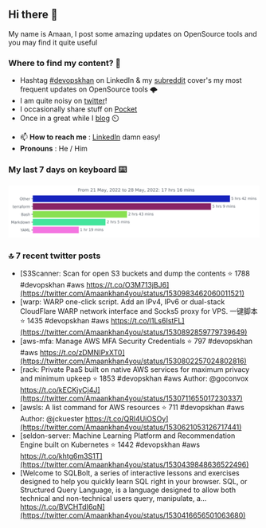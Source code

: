 <!--- [![Hits](https://hits.seeyoufarm.com/api/count/incr/badge.svg?url=https%3A%2F%2Fgithub.com%2Fakhan4u%2Fhit-counter&count_bg=%2379C83D&title_bg=%23555555&icon=&icon_color=%23E7E7E7&title=visits&edge_flat=false)](https://hits.seeyoufarm.com) --->

## Hi there 👋

My name is Amaan, I post some amazing updates on OpenSource tools and you may find it quite useful

### Where to find my content? 🤔

* Hashtag [#devopskhan](https://www.linkedin.com/feed/hashtag/devopskhan/) on LinkedIn & my [subreddit](https://www.reddit.com/r/devopskhan/) cover's my most frequent updates on OpenSource tools 🌩️
* I am quite noisy on [twitter](https://twitter.com/Amaankhan4you)!
* I occasionally share stuff on [Pocket](https://getpocket.com/@ej6g8d1dp2829A16a9Tf5d4T6bAMp3d8791rejDe86yem3bm4e14ex4fT4dluk29)
* Once in a great while I [blog](https://linuxparrot.com/) ⏲️


- 📫 **How to reach me** : [LinkedIn](https://www.linkedin.com/in/amaan-khan-linux-ninja) damn easy!
- **Pronouns** : He / Him

### My last 7 days on keyboard ⌨️

<img src="https://github.com/akhan4u/akhan4u/blob/main/images/stat.svg" alt="Amaan's Wakatime Activity!"/>

### 🔝 7 recent twitter posts
<!-- DEVDOJO:START -->
- [S3Scanner: Scan for open S3 buckets and dump the contents
⭐️ 1788
#devopskhan #aws
https://t.co/O3M713jBJ6](https://twitter.com/Amaankhan4you/status/1530983462060011521)
- [warp: WARP one-click script. Add an IPv4, IPv6 or dual-stack CloudFlare WARP network interface and Socks5 proxy for VPS. 一键脚本
⭐️ 1435
#devopskhan #aws
https://t.co/l1Ls6IstFL](https://twitter.com/Amaankhan4you/status/1530892859779739649)
- [aws-mfa: Manage AWS MFA Security Credentials
⭐️ 797
#devopskhan #aws
https://t.co/zDMNIPxXT0](https://twitter.com/Amaankhan4you/status/1530802257024802816)
- [rack: Private PaaS built on native AWS services for maximum privacy and minimum upkeep
⭐️ 1853
#devopskhan #aws
Author: @goconvox
https://t.co/kECKjyCj4J](https://twitter.com/Amaankhan4you/status/1530711655017230337)
- [awsls: A list command for AWS resources
⭐️ 711
#devopskhan #aws
Author: @jckuester
https://t.co/QRl4UiOSOy](https://twitter.com/Amaankhan4you/status/1530621053126717441)
- [seldon-server: Machine Learning Platform and Recommendation Engine built on Kubernetes
⭐️ 1442
#devopskhan #aws
https://t.co/khtg6m3S1T](https://twitter.com/Amaankhan4you/status/1530439848636522496)
- [Welcome to SQLBolt, a series of interactive lessons and exercises designed to help you quickly learn SQL right in your browser. SQL, or Structured Query Language, is a language designed to allow both technical and non-technical users query, manipulate, a… https://t.co/BVCHTdI6qN](https://twitter.com/Amaankhan4you/status/1530416656501063680)
<!-- DEVDOJO:END -->

<!-- ![Amaan's GitHub stats](https://github-readme-stats.vercel.app/api?username=akhan4u&count_private=true&show_icons=true&hide=contribs) -->
